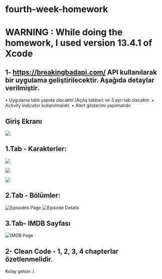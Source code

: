 # fourth-week-homework

# WARNING : While doing the homework, I used version 13.4.1 of Xcode 

1- https://breakingbadapi.com/  API kullanılarak bir uygulama geliştirilecektir. Aşağıda detaylar verilmiştir.
--

• Uygulama tablı yapıda olacaktır.(Açılış tabbar) ve 3 ayrı tab olacaktır.
• Activity indicator kullanılmalıdır.
• Alert gösterimi yapılmalıdır.

## Giriş Ekranı

![](Images/firstPage.png)
## 1.Tab - Karakterler:

![](Images/chars.png)

![](Images/charDetails.png)

![](Images/charQuotes.png)

## 2.Tab - Bölümler:
![Episodes Page](Images/episodes.png)
![Episode Details](Images/episodeDetail.png)

## 3.Tab- IMDB Sayfası
![IMDB Page](Images/imdb.png)

2- Clean Code - 1, 2, 3, 4 chapterlar özetlenmelidir.
--

Kolay gelsin :)
